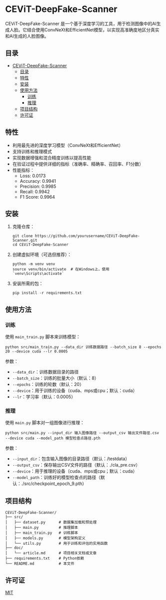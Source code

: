 # CEViT-DeepFake-Scanner

CEViT-DeepFake-Scanner 是一个基于深度学习的工具，用于检测图像中的AI生成人脸。它结合使用ConvNeXt和EfficientNet模型，以实现高准确度地区分真实和AI生成的人脸图像。

## 目录

- [CEViT-DeepFake-Scanner](#CEViT-DeepFake-Scanner)
  - [目录](#目录)
  - [特性](#特性)
  - [安装](#安装)
  - [使用方法](#使用方法)
    - [训练](#训练)
    - [推理](#推理)
  - [项目结构](#项目结构)
  - [许可证](#许可证)

## 特性

- 利用最先进的深度学习模型（ConvNeXt和EfficientNet）
- 支持训练和推理模式
- 实现数据增强和混合精度训练以提高性能
- 在验证过程中提供详细的指标（准确率、精确率、召回率、F1分数）
- 性能指标：
  - Loss: 0.0173
  - Accuracy: 0.9941
  - Precision: 0.9985
  - Recall: 0.9942
  - F1 Score: 0.9964

## 安装

1. 克隆仓库：
   ```
   git clone https://github.com/yourusername/CEViT-DeepFake-Scanner.git
   cd CEViT-DeepFake-Scanner
   ```

2. 创建虚拟环境（可选但推荐）：
   ```
   python -m venv venv
   source venv/bin/activate  # 在Windows上，使用 `venv\Scripts\activate`
   ```

3. 安装所需的包：
   ```
   pip install -r requirements.txt
   ```

## 使用方法

### 训练

使用 `main_train.py` 脚本来训练模型：

```
python src/main_train.py --data_dir 训练数据路径 --batch_size 8 --epochs 20 --device cuda --lr 0.0005
```

参数：
- `--data_dir`：训练数据目录的路径
- `--batch_size`：训练的批量大小（默认：8）
- `--epochs`：训练的轮数（默认：20）
- `--device`：用于训练的设备（cuda、mps或cpu；默认：cuda）
- `--lr`：学习率（默认：0.0005）

### 推理

使用 `main.py` 脚本对一组图像进行推理：

```
python src/main.py --input_dir 输入图像路径 --output_csv 输出文件路径.csv --device cuda --model_path 模型检查点路径.pth
```

参数：
- `--input_dir`：包含输入图像的目录路径（默认：/testdata）
- `--output_csv`：保存输出CSV文件的路径（默认：./cla_pre.csv）
- `--device`：用于推理的设备（cuda、mps或cpu；默认：cuda）
- `--model_path`：训练好的模型检查点的路径（默认：./src/checkpoint_epoch_9.pth）

## 项目结构

```
CEViT-DeepFake-Scanner/
├── src/
│   ├── dataset.py      # 数据集加载和预处理
│   ├── main.py         # 推理脚本
│   ├── main_train.py   # 训练脚本
│   ├── models.py       # 模型架构定义
│   └── utils.py        # 用于训练和评估的实用函数
├── doc/
│   └── article.md      # 项目相关文档或文章
├── requirements.txt    # Python依赖
└── README.md           # 本文件
```

## 许可证

[MIT](LICENSE)
